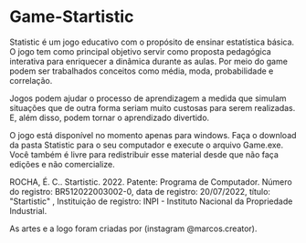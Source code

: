 # Game-Startistic

Statistic é um jogo educativo com o propósito de ensinar estatística básica. O jogo tem como principal objetivo servir como proposta pedagógica interativa para enriquecer a dinâmica durante as aulas. Por meio do game podem ser trabalhados conceitos como média, moda, probabilidade e correlação.

Jogos podem ajudar o processo de aprendizagem a medida que simulam situações que de outra forma seriam muito custosas para serem realizadas. E, além disso, podem tornar o aprendizado divertido.

O jogo está disponível no momento apenas para windows. Faça o download da pasta Statistic para o seu computador e execute o arquivo Game.exe. Você também é livre para redistribuir esse material desde que não faça edições e não comercialize. 

ROCHA, É. C.. Startistic. 2022.
Patente: Programa de Computador. Número do registro: BR512022003002-0, data de registro: 20/07/2022, título: "Startistic" , Instituição de registro: INPI - Instituto Nacional da Propriedade Industrial.


As artes e a logo foram criadas por (instagram @marcos.creator).
